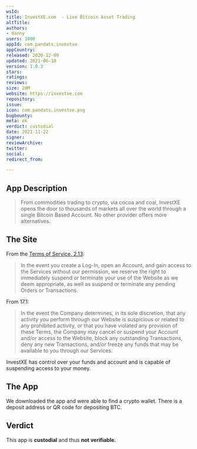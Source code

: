 ```yaml
---
wsId: 
title: InvestXE.com  - Live Bitcoin Asset Trading
altTitle: 
authors:
- danny
users: 1000
appId: com.pandats.investxe
appCountry: 
released: 2020-12-09
updated: 2021-06-10
version: 1.0.3
stars: 
ratings: 
reviews: 
size: 20M
website: https://investxe.com
repository: 
issue: 
icon: com.pandats.investxe.png
bugbounty: 
meta: ok
verdict: custodial
date: 2021-11-22
signer: 
reviewArchive: 
twitter: 
social: 
redirect_from: 

---
```


## App Description

> From commodities trading to crypto, via cocoa and coal, InvestXE opens the door to thousands of markets all over the world through a single Bitcoin Based Account. No other provider offers more alternatives.

## The Site

From the [Terms of Service, 2.13](https://investxe.com/legal/terms-and-conditions):

> In the event you create a Log-In, open an Account, and gain access to the Services without our permission, we reserve the right to immediately suspend or terminate your use of the Website as we deem appropriate, as well as suspend or terminate any pending Orders or Transactions.

From 17.1:

> In the event the Company determines, in its sole discretion, that any activity you perform through our Website is suspicious or related to any prohibited activity, or that you have violated any provision of these Terms, the Company may cancel or suspend your Account and/or access to the Website, block any outstanding Transactions, deny any new Transactions, and/or freeze any funds that may be available to you through our Services.

InvestXE has control over your funds and account and is capable of suspending access to your money.

## The App

We downloaded the app and were able to find a crypto wallet. There is a deposit address or QR code for depositing BTC.

## Verdict

This app is **custodial** and thus **not verifiable.**